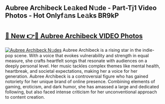 ## Aubree Archibeck Le𝚊ked N𝚞de - Part-Tj1 Video Photos - Hot Onlyf𝚊ns Le𝚊ks BR9kP

# <h2><a href="http://ac51157.deff.icu/?id=Aubree+Archibeck">🔗 New 👉🔴 Aubree Archibeck VIDEO Photos</a></h2>

[![Aubree Archibeck N𝚞des](https://i.imgur.com/rIISA9y.gif)](http://ac51157.deff.icu/?id=Aubree+Archibeck)
Aubree Archibeck is a rising star in the indie-pop scene. With a voice that evokes vulnerability and strength in equal measure, she crafts heartfelt songs that resonate with audiences on a deeply personal level. Her music tackles complex themes like mental health, heartbreak, and societal expectations, making her a voice for her generation. Aubree Archibeck is a controversial figure who has gained notoriety for her unique brand of online presence. Combining elements of gaming, eroticism, and dark humor, she has amassed a large and dedicated following, but also faced intense criticism for her unconventional approach to content creation.
